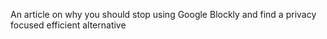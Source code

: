 An article on why you should stop using Google Blockly and find a privacy focused efficient alternative
